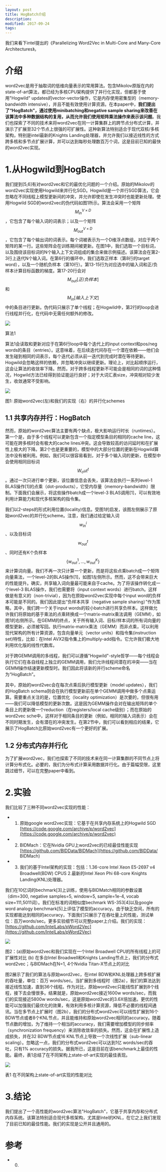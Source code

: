 ```yaml
---
layout: post
title: HogBatch介绍
description: 
modified: 2017-09-24
tags: 
---
```


我们来看下intel提出的《Parallelizing Word2Vec in Multi-Core and Many-Core Architectures》。

# 介绍

word2vec是用于抽取词的低维向量表示的常用算法。包含Mikolov原版在内的state-of-art算法，都已经为多核CPU架构提供了并行化实现，但都基于使用"Hogwild" updates的vector-vector操作，它是内存使用密集型的（memory-bandwidth intensive），并且不能有效使用计算资源。在本paper中，**我们提出了“HogBatch”，通过使用minibatching和negative sample sharing来改善在该算法中多种数据结构的复用，从而允许我们使用矩阵乘法操作来表示该问题**。我们也探索了不同的技术来将word2vec在同一计算集群上的跨节点分布式计算，并演示了扩展至32个节点上很强的可扩展性。这种新算法特别适合于现代双核/多核架构，特别是intel最新的Knights Landing处理器，并允许我们以接近线性的方式跨多核和多节点扩展计算，并可以达到每秒处理数百万个词，这是目前已知的最快的word2vec实现。

# 1.从Hogwild到HogBatch

我们提到[5,6]有对word2vec和它的最优化问题的一个介绍。原始的Mikolov的word2vec实现使用Hogwild来并行化SGD。Hogwild是一个并行SGD算法，它会忽略在不同线程上模型更新间的冲突，并允许即使在发生冲突时也能更新处理。使用Hogwild SGD的word2vec的伪代码如图1所示。算法会采用一个矩阵$$M_{in}^{V \times D}$$，它包含了每个输入词的词表示；以及一个矩阵$$M_{out}^{V \times D}$$，它包含了每个输出词的词表示。每个词被表示为一个D维浮点数组，对应于两个矩阵的某一行。这些矩阵会在训练期间被更新。在图1中，我们选取一个目标词，以及围绕该目标词的N个输入上下文词组成的集合来做示例描述。该算法会在第2-3行上迭代N个输入词。在第6行的循环中，我们选取正样本（第8行的target word），以及一个随机负样本（第10行）。第13-15行为对应选中的输入词和正/负样本计算目标函数的梯度。第17-20行会对$$M_{out}[正/负样本]$$和$$M_{in}[输入上下文]$$中的条目进行更新。伪代码只展示了单个线程；在Hogwild中，第2行的loop会进行线程并行化，在代码中无需任何额外的修改。

<img src="http://pic.yupoo.com/wangdren23_v/37ffd0ab/18e3235a.png">

算法1

算法1会读取和更新对应于在第6行loop中每个迭代上的input context和pos/neg words的条目（entries）。这意味着，在后续迭代间存在一个潜在依赖——他们会发生碰到相同的词表示，每个迭代必须从前一迭代到完成时潜在等待更新。Hogwild会忽略这样的依赖，并忽略冲突以继续更新。理论上，对比起顺序运行，这会让算法的收敛率下降。然而，对于跨多线程更新不可能会是相同的词的这种情况，Hogwild方法已经得到验证能运行良好；对于大词汇表size，冲突相对较少发生，收敛通常不受影响。

<img src="http://pic.yupoo.com/wangdren23_v/7b5e1c52/601a4bf8.png"> 

图1: 原始word2vec(左)和我们的实现（右）的并行化schemes

## 1.1 共享内存并行：HogBatch

然而，原始的word2vec算法主要有两个缺点，极大影响运行时长（runtimes）。第一个是，由于多个线程可以更新包含一个指定模型条目的相同的cache line，这可能在跨多核时会有极大的cache lines冲突。这会导致较高的访问延时和在扩展性上极大的下降。第2个也是更重要的，模型中的大部分位置的更新在Hogwild算法中没有被利用。例如，我们可以很容易看到，对于多个输入词的更新，在模型中会使用相同目标词$$W_out^t$$。通过一次只进行单个更新，该位置信息会丢失，该算法会执行一系列level-1 BLAS操作[1]的点乘（dot-products），它受内存量（memory-bandwidth）限制。下面我们会展示，将这些操作batch成一个level-3 BLAS调用[1]，可以有效地利用计算能力和现代多核架构的指令集。

我们以2-steps的形式利用位置(locality)信息。受图1的启发，该图左侧展示了原始word2vec的并行化scheme。注意，我们通过给定输入词$$w_{in}^i$$、以及目标词$$w_{out}^t$$、同时还有K个负样本$$\lbrace w_{out}^1, ..., w_{out}^K\rbrace$$来计算词向量。我们不再一次只计算一个更新，而是将这些点乘batch成一个矩阵向量乘法，一个level-2的BLAS操作[1]，如图1左侧所示。然而，这不会带来巨大的性能提升。确实，共享输入词向量最可能来自于cache。为了将该操作转化成一个level-3 BLAS操作，我们也需要将（input context words）进行batch。这样做是有意义的（non-trivial），因为在原始word2vec实现中每个input word的负样本可能是不同的。我们因此提出“负样本共享（negative sample sharing）”作为策略，其中，我们跨一个关于input words的较小batch进行共享负样本。这样做允许我们将原始的基于乘法的点乘转换成一个matrix-matrix乘法调用（GEMM），如图1的右侧所示。在GEMM的终点，关于所有输入词、目标/样本词的所有词向量的模型更新，必须被写回。执行matrix-matrix乘法（GEMM）而非点乘，可以利用现代架构的所有计算资源，包含向量单元（vector units）和指令集(instruction set)特性，比如：在Intel AVX2指令集上的multiply-add指令。它允许我们极大地利用优化版的线性代数库。

对于跨GEMM调用的多线程，我们可以遵循"Hogwild"-style哲学——每个线程会执行它们在各自线程上独立的GEMM调用，我们允许线程间潜在的冲突——当在GEMM操作结速更新模型时。我们因此将该新的并行scheme命名为“HogBatch”。

其中，原始的word2vec会在每次点乘后执行模型更新（model updates），我们的HogBatch schema则会在执行模型更新前在单个GEMM调用中做多个点乘运算。需要重点关注的是，位置优化（locality optimization）是次要的，但很有用——我们可以降低模型的更新次数。这是因为GEMM操作会对在输出矩阵的单个条目上的更新做一个reduction（在registers/local cache级别）；而在原始的word2vec sche中，这样对于相同条目的更新（例如，相同的输入词表示）会在不同时期发生，会有潜在的冲突发生。在第2节中，我们可以看到相应的结果，它展示了HogBatch比原始word2vec有一个更好的扩展。

## 1.2 分布式内存并行化

为了扩展word2vec，我们也探索了不同的技术来在同一计算集群的不同节点上将计算分布式化。必要的，我们为分布式计算采用数据并行化。由于篇幅受限，这里跳过细节，可以在完整paper中看到。

# 2.实验

我们比较了三种不同word2vec实现的性能：

- 1) 原始google word2vec实现：它基于在共享内存系统上的Hogwild SGD [https://code.google.com/archive/p/word2vec](https://code.google.com/archive/p/word2vec)
- 2) BIDMach：它在Nvidia GPU上word2vec的已经最佳性能实现  [https://github.com/BIDData/BIDMach](https://github.com/BIDData/
BIDMach)
- 3) 我们的基于Intel架构的实现：包括：1.36-core Intel Xeon E5-2697 v4 Broadwell(BDW) CPUS  2.最新的Intel Xeon Phi 68-core Knights Landing(KNL)处理器。

我们在10亿词的bechmark[3]上训练，使用与BIDMatch相同的参数设置（dim=300, negative samples=5, window=5, sample=1e-4, vocab size=111,5011词）。我们在标准的词相似度bechmark WS-353[4]以及google word analogy benchmark[5]上评估了模型的accuracy。由于缺乏空间，所有的实现都能达到相同的accuracy，下面我们只展示了在吞吐量上的性能，测试单位：百万words/sec。更多实验细节可以完整paper上介绍。我们的实现：[https://github.com/IntelLabs/pWord2Vec](https://github.com/IntelLabs/pWord2Vec)

<img src="http://pic.yupoo.com/wangdren23_v/4e53a8ae/a06ef847.png">

图2：(a)原始word2vec和我们实现在一个Intel Broadwell CPU的所有线程上的可扩展性对比  (b) 在多台Intel Broadwell和Knights Landing节点上，我们的分布式word2vec；与BIDMach在N=1, 4个Nvidia Titan-X节点上的对比

图2展示了我们的算法与原始word2vec，在intel BDW和KNL处理器上跨多核扩展的吞吐量，单位：百万 words/sec。当扩展到多线程时（图2a），我们的算法达到接近线性加速，直到36个线程。作为对比，原始word2vec只能线性扩展到8个线程，接下去会慢很多。结果就是，原始word2vec接近1600w words/sec，而我们的实现接近5800w words/sec，这是原始word2vec的3.6X倍加速。更优的性能可以加强我们最优化的效果，有效利用多核计算资源，降低不必要的线程间通讯。当在多节点上扩展时（图2b），我们的分布式word2vec可以线性扩展到16个BDW节点或者8个KNL节点，并且能维持和原始word2vec相同的accuracy。随着节点数的增加，为了维持一个相当的accuracy，我们需要增加模型的同步频率（synchronization frequency）来消除收敛率的损失。然而，这会在扩展性上造成损失，并在32 BDW节点或16 KNL节点上导致一个次线性扩展（sub-linear scaling）。忽略这一点，我们的分布式word2vec可以达到1亿 words/sec的吞吐，只有1% accuracy的损失。据我所已，这是目前在该benchmark上最佳的性能。最终，表1总结了在不同架构上state-of-art实现的最佳表现。

<img src="http://pic.yupoo.com/wangdren23_v/1b1305ff/d894d743.png">

表1 在不同架构上state-of-art实现的性能对比

# 3.结论

我们提出了一个高性能的word2vec算法"HogBatch"，它基于共享内存和分布式内存系统。该算法特别适合现代多核架构，尤其是Intel的KNL，在它之上我们发现了目前已知的最佳性能。我们的实现是公开并且通用的。
# 参考

- 0.
